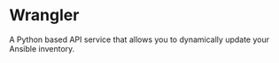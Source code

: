# Wrangler
A Python based API service that allows you to dynamically update your Ansible inventory. 
